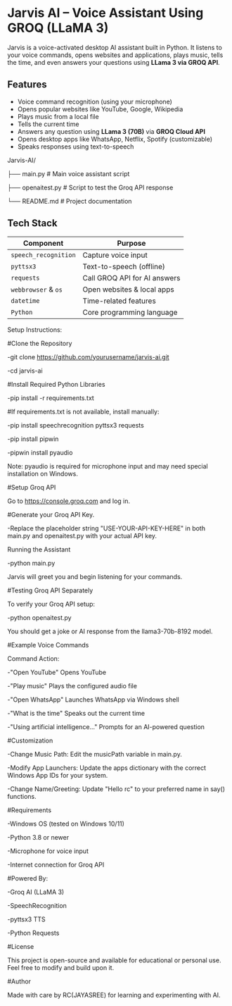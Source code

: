 # Jarvis AI – Voice Assistant Using GROQ (LLaMA 3)

Jarvis is a voice-activated desktop AI assistant built in Python.
It listens to your voice commands, opens websites and applications, plays music, tells the time, and even answers your questions using **LLama 3 via GROQ API**.

##  Features

- Voice command recognition (using your microphone)
- Opens popular websites like YouTube, Google, Wikipedia
- Plays music from a local file
- Tells the current time
- Answers any question using **LLama 3 (70B)** via **GROQ Cloud API**
- Opens desktop apps like WhatsApp, Netflix, Spotify (customizable)
- Speaks responses using text-to-speech

Jarvis-AI/

├── main.py # Main voice assistant script

├── openaitest.py # Script to test the Groq API response

└── README.md # Project documentation

## Tech Stack

| Component | Purpose |
|----------|---------|
| `speech_recognition` | Capture voice input |
| `pyttsx3` | Text-to-speech (offline) |
| `requests` | Call GROQ API for AI answers |
| `webbrowser` & `os` | Open websites & local apps |
| `datetime` | Time-related features |
| `Python` | Core programming language |

Setup Instructions:

#Clone the Repository

-git clone https://github.com/yourusername/jarvis-ai.git

-cd jarvis-ai

#Install Required Python Libraries

-pip install -r requirements.txt

#If requirements.txt is not available, install manually:

-pip install speechrecognition pyttsx3 requests

-pip install pipwin

-pipwin install pyaudio

Note: pyaudio is required for microphone input and may need special installation on Windows.

#Setup Groq API

Go to https://console.groq.com and log in.

#Generate your Groq API Key.

-Replace the placeholder string "USE-YOUR-API-KEY-HERE" in both main.py and openaitest.py with your actual API key.

Running the Assistant

-python main.py

Jarvis will greet you and begin listening for your commands.

#Testing Groq API Separately

To verify your Groq API setup:

-python openaitest.py

You should get a joke or AI response from the llama3-70b-8192 model.

#Example Voice Commands

Command	Action:

-"Open YouTube"	Opens YouTube

-"Play music"	Plays the configured audio file

-"Open WhatsApp"	Launches WhatsApp via Windows shell

-"What is the time"	Speaks out the current time

-"Using artificial intelligence..."	Prompts for an AI-powered question

#Customization

-Change Music Path: Edit the musicPath variable in main.py.

-Modify App Launchers: Update the apps dictionary with the correct Windows App IDs for your system.

-Change Name/Greeting: Update "Hello rc" to your preferred name in say() functions.

#Requirements

-Windows OS (tested on Windows 10/11)

-Python 3.8 or newer

-Microphone for voice input

-Internet connection for Groq API

#Powered By:

-Groq AI (LLaMA 3)

-SpeechRecognition

-pyttsx3 TTS

-Python Requests

#License

This project is open-source and available for educational or personal use. Feel free to modify and build upon it.

#Author

Made with care by RC(JAYASREE) for learning and experimenting with AI.



